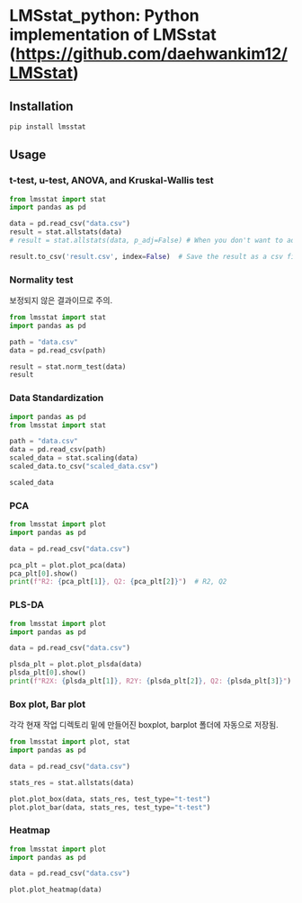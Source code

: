 # LMSstat_python: Python implementation of LMSstat (<https://github.com/daehwankim12/LMSstat>)

## Installation

```bash
pip install lmsstat
```

## Usage

### t-test, u-test, ANOVA, and Kruskal-Wallis test

```python
from lmsstat import stat
import pandas as pd

data = pd.read_csv("data.csv")
result = stat.allstats(data)
# result = stat.allstats(data, p_adj=False) # When you don't want to adjust p-value

result.to_csv('result.csv', index=False)  # Save the result as a csv file
```

### Normality test

보정되지 않은 결과이므로 주의.

```python
from lmsstat import stat
import pandas as pd

path = "data.csv"
data = pd.read_csv(path)

result = stat.norm_test(data)
result
```

### Data Standardization

```python
import pandas as pd
from lmsstat import stat

path = "data.csv"
data = pd.read_csv(path)
scaled_data = stat.scaling(data)
scaled_data.to_csv("scaled_data.csv")

scaled_data
```

### PCA

```python
from lmsstat import plot
import pandas as pd

data = pd.read_csv("data.csv")

pca_plt = plot.plot_pca(data)
pca_plt[0].show()
print(f"R2: {pca_plt[1]}, Q2: {pca_plt[2]}")  # R2, Q2
```

### PLS-DA

```python
from lmsstat import plot
import pandas as pd

data = pd.read_csv("data.csv")

plsda_plt = plot.plot_plsda(data)
plsda_plt[0].show()
print(f"R2X: {plsda_plt[1]}, R2Y: {plsda_plt[2]}, Q2: {plsda_plt[3]}")  # R2, Q2
```

### Box plot, Bar plot
각각 현재 작업 디렉토리 밑에 만들어진 boxplot, barplot 폴더에 자동으로 저장됨.

```python
from lmsstat import plot, stat
import pandas as pd

data = pd.read_csv("data.csv")

stats_res = stat.allstats(data)

plot.plot_box(data, stats_res, test_type="t-test")
plot.plot_bar(data, stats_res, test_type="t-test")
```

### Heatmap

```python
from lmsstat import plot
import pandas as pd

data = pd.read_csv("data.csv")

plot.plot_heatmap(data)
```
